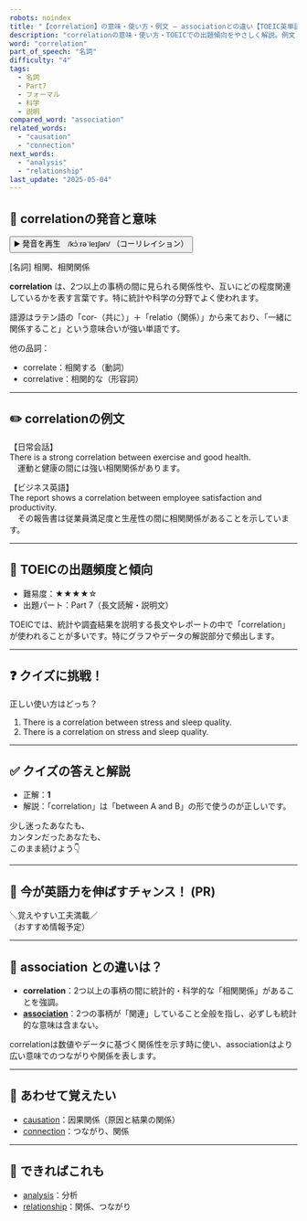 ```yaml
---
robots: noindex
title: "【correlation】の意味・使い方・例文 ― associationとの違い【TOEIC英単語】"
description: "correlationの意味・使い方・TOEICでの出題傾向をやさしく解説。例文・クイズ付きでassociationとの違いもわかりやすく学べます。"
word: "correlation"
part_of_speech: "名詞"
difficulty: "4"
tags:
  - 名詞
  - Part7
  - フォーマル
  - 科学
  - 説明
compared_word: "association"
related_words:
  - "causation"
  - "connection"
next_words:
  - "analysis"
  - "relationship"
last_update: "2025-05-04"
---
```


## 🔰 correlationの発音と意味

<button class="play-audio" onclick="playTTS('correlation')">
  <span class="play-audio-main">
    ▶️ 発音を再生　/kɔ̀ːrəˈleɪʃən/
  </span>
  <span class="play-audio-sub">
    （コーリレイション）
  </span>
</button>

[名詞] 相関、相関関係

**correlation** は、2つ以上の事柄の間に見られる関係性や、互いにどの程度関連しているかを表す言葉です。特に統計や科学の分野でよく使われます。

語源はラテン語の「cor-（共に）」＋「relatio（関係）」から来ており、「一緒に関係すること」という意味合いが強い単語です。

他の品詞：  
- correlate：相関する（動詞）
- correlative：相関的な（形容詞）

---

## ✏️ correlationの例文

【日常会話】  
There is a strong correlation between exercise and good health.  
　運動と健康の間には強い相関関係があります。

【ビジネス英語】  
The report shows a correlation between employee satisfaction and productivity.  
　その報告書は従業員満足度と生産性の間に相関関係があることを示しています。

---

## 🎯 TOEICの出題頻度と傾向

- 難易度：★★★★☆
- 出題パート：Part 7（長文読解・説明文）

TOEICでは、統計や調査結果を説明する長文やレポートの中で「correlation」が使われることが多いです。特にグラフやデータの解説部分で頻出します。

---

## ❓ クイズに挑戦！

正しい使い方はどっち？

1. There is a correlation between stress and sleep quality.  
2. There is a correlation on stress and sleep quality.

---

## ✅ クイズの答えと解説

- 正解：**1**
- 解説：「correlation」は「between A and B」の形で使うのが正しいです。

少し迷ったあなたも、  
カンタンだったあなたも、  
このまま続けよう👇️

---

## 🚀 今が英語力を伸ばすチャンス！ (PR)

<div class="info-center">
＼覚えやすい工夫満載／<br>  
（おすすめ情報予定）
</div>

---

## 🤔  association との違いは？

- **correlation**：2つ以上の事柄の間に統計的・科学的な「相関関係」があることを強調。
- **[association](/word/association)**：2つの事柄が「関連」していること全般を指し、必ずしも統計的な意味は含まない。

correlationは数値やデータに基づく関係性を示す時に使い、associationはより広い意味でのつながりや関係を表します。

---

## 🧩 あわせて覚えたい

- [causation](/word/causation)：因果関係（原因と結果の関係）
- [connection](/word/connection)：つながり、関係

---

## 📖 できればこれも

- [analysis](/word/analysis)：分析
- [relationship](/word/relationship)：関係、つながり

<!-- cvid: aid00_bid29 -->
